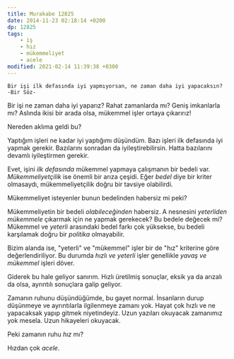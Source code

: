 ```yaml
---
title: Murakabe 12825
date: 2014-11-23 02:18:14 +0200
dp: 12825
tags: 
    - iş
    - hız
    - mükemmeliyet
    - acele
modified: 2021-02-14 11:39:38 +0300
---
```


	Bir işi ilk defasında iyi yapmıyorsan, ne zaman daha iyi yapacaksın?
	-Bir Söz-

Bir işi ne zaman daha iyi yaparız? Rahat zamanlarda mı? Geniş imkanlarla mı? 
Aslında ikisi bir arada olsa, mükemmel işler ortaya çıkarırız! 

Nereden aklıma geldi bu?

Yaptığım işleri ne kadar iyi yaptığımı düşündüm. Bazı işleri ilk defasında iyi
yapmak gerekir. Bazılarını sonradan da iyileştirebilirsin. Hatta bazılarını
devamlı iyileştirmen gerekir.

Evet, işini *ilk defasında* mükemmel yapmaya çalışmanın bir bedeli var.
*Mükemmeliyetçilik* ise önemli bir arıza çeşidi. Eğer *bedel*  diye bir kriter
olmasaydı, mükemmeliyetçilik doğru bir tavsiye olabilirdi. 

Mükemmeliyet isteyenler bunun bedelinden habersiz mi peki?

Mükemmeliyetin bir bedeli *olabileceğinden* habersiz. A nesnesini *yeterliden*
_mükemmele_ çıkarmak için ne yapmak gerekecek? Bu bedele değecek mi?
Mükemmel ve *yeterli* arasındaki bedel farkı çok yüksekse, bu bedeli karşılamak
doğru bir *politika* olmayabilir.

Bizim alanda ise, "yeterli" ve "mükemmel" işler bir de "hız" kriterine göre
değerlendiriliyor. Bu durumda *hızlı ve yeterli* işler genellikle *yavaş ve
mükemmel* işleri döver.

Giderek bu hale geliyor sanırım. Hızlı üretilmiş sonuçlar, eksik ya da arızalı
da olsa, ayrıntılı sonuçlara galip geliyor.

Zamanın ruhunu düşündüğümde, bu gayet normal. İnsanların durup düşünmeye ve
ayrıntılarla ilgilenmeye zamanı yok. Hayat çok hızlı ve ne yapacaksak yapıp
gitmek niyetindeyiz. Uzun yazıları okuyacak zamanımız yok mesela. Uzun
hikayeleri okuyacak.

Peki zamanın ruhu *hız* mı?

Hızdan çok *acele*.
